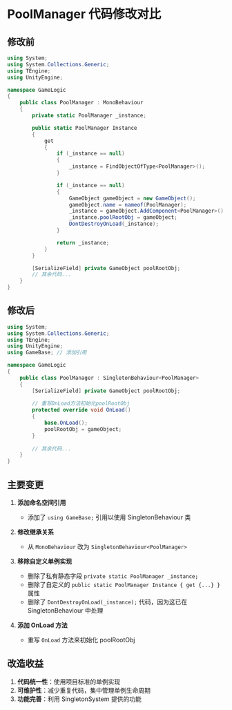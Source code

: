 # PoolManager 代码修改对比

## 修改前

```csharp
using System;
using System.Collections.Generic;
using TEngine;
using UnityEngine;

namespace GameLogic
{
    public class PoolManager : MonoBehaviour
    {
        private static PoolManager _instance;

        public static PoolManager Instance
        {
            get
            {
                if (_instance == null)
                {
                    _instance = FindObjectOfType<PoolManager>();
                }

                if (_instance == null)
                {
                    GameObject gameObject = new GameObject();
                    gameObject.name = nameof(PoolManager);
                    _instance = gameObject.AddComponent<PoolManager>();
                    _instance.poolRootObj = gameObject;
                    DontDestroyOnLoad(_instance);
                }

                return _instance;
            }
        }

        [SerializeField] private GameObject poolRootObj;
        // 其余代码...
    }
}
```

## 修改后

```csharp
using System;
using System.Collections.Generic;
using TEngine;
using UnityEngine;
using GameBase; // 添加引用

namespace GameLogic
{
    public class PoolManager : SingletonBehaviour<PoolManager>
    {
        [SerializeField] private GameObject poolRootObj;
        
        // 重写OnLoad方法初始化poolRootObj
        protected override void OnLoad()
        {
            base.OnLoad();
            poolRootObj = gameObject;
        }
        
        // 其余代码...
    }
}
```

## 主要变更

1. **添加命名空间引用**
   - 添加了 `using GameBase;` 引用以使用 SingletonBehaviour 类

2. **修改继承关系**
   - 从 `MonoBehaviour` 改为 `SingletonBehaviour<PoolManager>`

3. **移除自定义单例实现**
   - 删除了私有静态字段 `private static PoolManager _instance;`
   - 删除了自定义的 `public static PoolManager Instance { get {...} }` 属性
   - 删除了 `DontDestroyOnLoad(_instance);` 代码，因为这已在 SingletonBehaviour 中处理

4. **添加 OnLoad 方法**
   - 重写 `OnLoad` 方法来初始化 poolRootObj

## 改造收益

1. **代码统一性**：使用项目标准的单例实现
2. **可维护性**：减少重复代码，集中管理单例生命周期
3. **功能完善**：利用 SingletonSystem 提供的功能